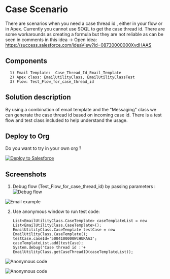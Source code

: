 # Case Scenario
There are scenarios when you need a case thread id , either in your flow or in Apex. Currently you cannot use SOQL to get the case thread id. There are some workarounds as creating a formula but they are not reliable as can be seen in comments in this idea ->
Open idea: https://success.salesforce.com/ideaView?id=08730000000XvdHAAS

## Components
	  1) Email Template:  Case_Thread_Id_Email_Template
	  2) Apex class: EmailUtilityClass, EmailUtilityClassTest
	  3) Flow: Test_Flow_for_case_thread_id



## Solution description
By using a combination of email template and the "Messaging" class we can generate the case thread id based on incoming case id.
There is a test flow and test class included to help understand the usage.


## Deploy to Org

Do you want to try in your own org ?

<a href="https://githubsfdeploy.herokuapp.com?owner=rahulkotian&repo=CaseThreadId">
  <img alt="Deploy to Salesforce"
       src="https://raw.githubusercontent.com/afawcett/githubsfdeploy/master/deploy.png">
</a>


## Screenshots
1) Debug flow (Test_Flow_for_case_thread_id) by passing parameters :
<img alt="Debug flow"
       src="https://user-images.githubusercontent.com/3289974/80146443-77754d00-8577-11ea-87c6-db1ff84f4fa2.png">

<img alt="Email example"
       src="https://user-images.githubusercontent.com/3289974/80146505-8e1ba400-8577-11ea-83c1-b71fa22e420a.png">
 
 2) Use anonymous window to run test code:
	
	```
	List<EmailUtilityClass.CaseTemplate> caseTemplateList = new List<EmailUtilityClass.CaseTemplate>();
	EmailUtilityClass.CaseTemplate testCase = new EmailUtilityClass.CaseTemplate();
	testCase.caseId='5004100000WcHURAA3';
	caseTemplateList.add(testCase);
	System.debug('Case thread id :'+ EmailUtilityClass.getCaseThreadID(caseTemplateList));
	```
<img alt="Anonymous code"
       src="https://user-images.githubusercontent.com/3289974/80146733-e488e280-8577-11ea-91c9-12f901f65164.png">

<img alt="Anonymous code"
       src="https://user-images.githubusercontent.com/3289974/80146586-af7c9000-8577-11ea-8597-c4df29ce3099.png">

